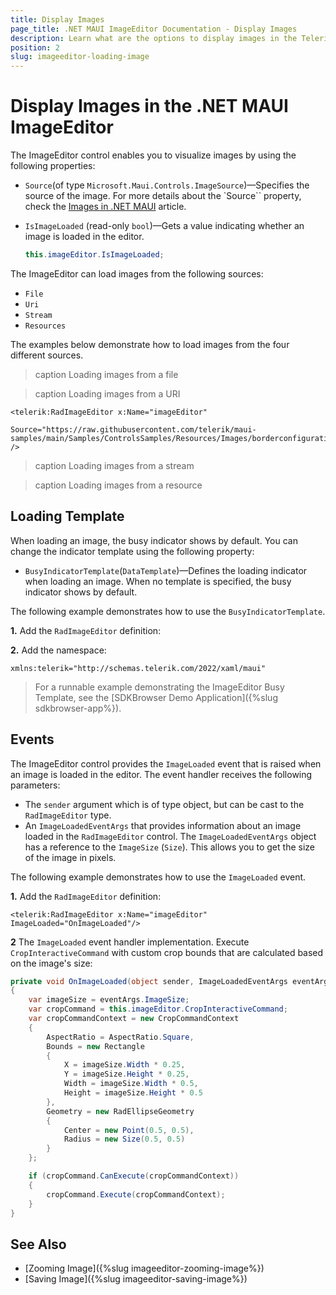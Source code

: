 ```yaml
---
title: Display Images
page_title: .NET MAUI ImageEditor Documentation - Display Images
description: Learn what are the options to display images in the Telerik UI for .NET MAUI ImageEditor control.
position: 2
slug: imageeditor-loading-image
---
```


# Display Images in the .NET MAUI ImageEditor

The ImageEditor control enables you to visualize images by using the following properties:

* `Source`(of type `Microsoft.Maui.Controls.ImageSource`)—Specifies the source of the image. For more details about the `Source`` property, check the [Images in .NET MAUI](https://learn.microsoft.com/en-us/dotnet/maui/user-interface/controls/image?view=net-maui-7.0) article.
* `IsImageLoaded` (read-only `bool`)—Gets a value indicating whether an image is loaded in the editor.

    ```C#
    this.imageEditor.IsImageLoaded;
    ```
The ImageEditor can load images from the following sources:

* `File`
* `Uri`
* `Stream`
* `Resources`

The examples below demonstrate how to load images from the four different sources.

>caption Loading images from a file

<snippet id='imageeditor-load-image-from-file'/>

>caption Loading images from a URI

```XAML
<telerik:RadImageEditor x:Name="imageEditor" 
                        Source="https://raw.githubusercontent.com/telerik/maui-samples/main/Samples/ControlsSamples/Resources/Images/borderconfigurationavatar.png" />
```

>caption Loading images from a stream

<snippet id='load-image-from-stream'/>

>caption Loading images from a resource

<snippet id='imageeditor-toolbar-styling'/>

## Loading Template

When loading an image, the busy indicator shows by default. You can change the indicator template using the following property:

* `BusyIndicatorTemplate`(`DataTemplate`)&mdash;Defines the loading indicator when loading an image. When no template is specified, the busy indicator shows by default.

The following example demonstrates how to use the `BusyIndicatorTemplate`.

**1.** Add the `RadImageEditor` definition:

<snippet id='imageeditor-busy-template'/>

**2.** Add the namespace:

```XAML
xmlns:telerik="http://schemas.telerik.com/2022/xaml/maui"
```

> For a runnable example demonstrating the ImageEditor Busy Template, see the [SDKBrowser Demo Application]({%slug sdkbrowser-app%}).

## Events

The ImageEditor control provides the `ImageLoaded` event that is raised when an image is loaded in the editor. The event handler receives the following parameters:

* The `sender` argument which is of type object, but can be cast to the `RadImageEditor` type.
* An `ImageLoadedEventArgs` that provides information about an image loaded in the `RadImageEditor` control. The `ImageLoadedEventArgs` object has a reference to the `ImageSize` (`Size`). This allows you to get the size of the image in pixels.

The following example demonstrates how to use the `ImageLoaded` event.

**1.** Add the `RadImageEditor` definition:

```XAML
<telerik:RadImageEditor x:Name="imageEditor" ImageLoaded="OnImageLoaded"/>
```

**2** The `ImageLoaded` event handler implementation. Execute `CropInteractiveCommand` with custom crop bounds that are calculated based on the image's size:

```C#
private void OnImageLoaded(object sender, ImageLoadedEventArgs eventArgs)
{
    var imageSize = eventArgs.ImageSize;
    var cropCommand = this.imageEditor.CropInteractiveCommand;
    var cropCommandContext = new CropCommandContext
    {
        AspectRatio = AspectRatio.Square,
        Bounds = new Rectangle
        {
            X = imageSize.Width * 0.25,
            Y = imageSize.Height * 0.25,
            Width = imageSize.Width * 0.5,
            Height = imageSize.Height * 0.5
        },
        Geometry = new RadEllipseGeometry
        {
            Center = new Point(0.5, 0.5),
            Radius = new Size(0.5, 0.5)
        }
    };

    if (cropCommand.CanExecute(cropCommandContext))
    {
        cropCommand.Execute(cropCommandContext);
    }
}
```

## See Also

- [Zooming Image]({%slug imageeditor-zooming-image%})
- [Saving Image]({%slug imageeditor-saving-image%})
